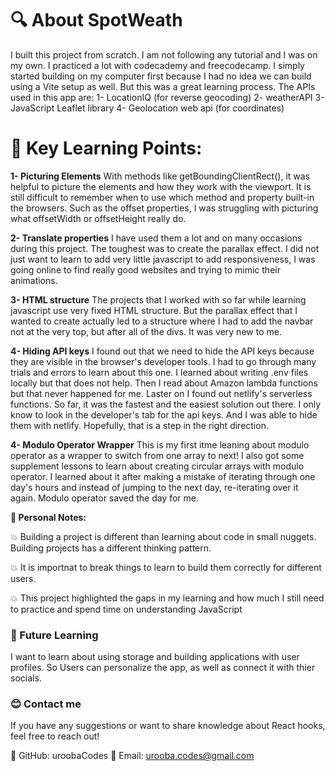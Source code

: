 # 🔍 About SpotWeath
I built this project from scratch. I am not following any tutorial and I was on my own. I practiced a lot with codecademy and freecodecamp. I simply started building on my computer first because I had no idea we can build using a Vite setup as well. But this was a great learning process. The APIs used in this app are: 
1- LocationIQ (for reverse geocoding)
2- weatherAPI
3- JavaScript Leaflet library
4- Geolocation web api (for coordinates)

# 📜 Key Learning Points:

**1- Picturing Elements** With methods like getBoundingClientRect(), it was helpful to picture the elements and how they work with the viewport. It is still difficult to remember when to use which method and property built-in the browsers. Such as the offset properties, I was struggling with picturing what offsetWidth or offsetHeight really do. 

**2- Translate properties** I have used them a lot and on many occasions during this project. The toughest was to create the parallax effect. I did not just want to learn to add very little javascript to add responsiveness, I was going online to find really good websites and trying to mimic their animations. 

**3- HTML structure** The projects that I worked with so far while learning javascript use very fixed HTML structure. But the parallax effect that I wanted to create actually led to a structure where I had to add the navbar not at the very top, but after all of the divs. It was very new to me. 

**4- Hiding API keys** I found out that we need to hide the API keys because they are visible in the browser's developer tools. I had to go through many trials and errors to learn about this one. I learned about writing .env files locally but that does not help. Then I read about Amazon lambda functions but that never happened for me. Laster on I found out netlify's serverless functions. So far, it was the fastest and the easiest solution out there. I only know to look in the developer's tab for the api keys. And I was able to hide them with netlify. Hopefully, that is a step in the right direction. 

**4- Modulo Operator Wrapper** This is my first itme leaning about modulo operator as a wrapper to switch from one array to next! I also got some supplement lessons to learn about creating circular arrays with modulo operator. I learned about it after making a mistake of iterating through one day's hours and instead of jumping to the next day, re-iterating over it again. Modulo operator saved the day for me. 

**📒 Personal Notes:**

💥 Building a project is different than learning about code in small nuggets. Building projects has a different thinking pattern. 

💥 It is importnat to break things to learn to build them correctly for different users.

💥 This project highlighted the gaps in my learning and how much I still need to practice and spend time on understanding JavaScript

### 🔮 Future Learning
I want to learn about using storage and building applications with user profiles. So Users can personalize the app, as well as connect it with thier socials.

### 😊 Contact me
If you have any suggestions or want to share knowledge about React hooks, feel free to reach out!

🌟 GitHub: uroobaCodes 🌟 Email: urooba.codes@gmail.com
